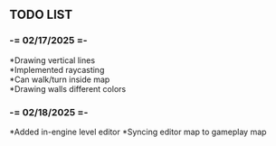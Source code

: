 ## TODO LIST

### -= 02/17/2025 =-

*Drawing vertical lines  
*Implemented raycasting  
*Can walk/turn inside map  
*Drawing walls different colors  

### -= 02/18/2025 =-

*Added in-engine level editor
*Syncing editor map to gameplay map

